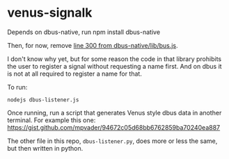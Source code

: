 # venus-signalk

Depends on dbus-native, run npm install dbus-native

Then, for now, remove [line 300 from dbus-native/lib/bus.js](https://github.com/sidorares/dbus-native/blob/master/lib/bus.js#L300).

I don't know why yet, but for some reason the code in that library prohibits the user to register a
signal without requesting a name first. And on dbus it is not at all required to register a name for
that.

To run:

    nodejs dbus-listener.js

Once running, run a script that generates Venus style dbus data in another terminal. For example this
one: https://gist.github.com/mpvader/94672c05d68bb6762859ba70240ea887

The other file in this repo, `dbus-listener.py`, does more or less the same, but then written in
python.
